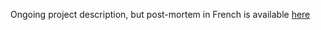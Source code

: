 Ongoing project description, but post-mortem in French is available [here](https://github.com/LafLaurine/imac2-web-dashboard/blob/master/doc/POST-MORTEM.pdf)
